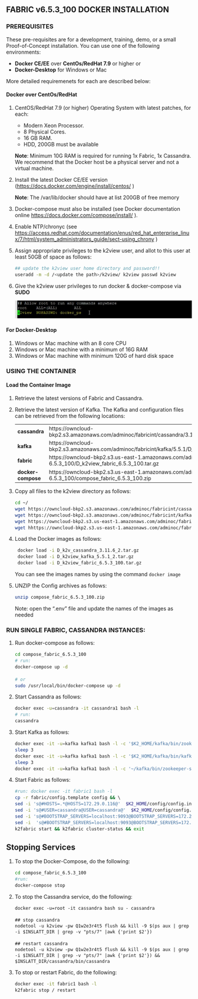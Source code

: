 ## FABRIC v6.5.3_100 DOCKER INSTALLATION 

### PREREQUISITES 

These pre-requisites are for a development, training, demo, or a small Proof-of-Concept installation. You can use one of the following environments:  

- **Docker CE/EE** over **CentOs/RedHat 7.9** or higher 
   or 
- **Docker-Desktop** for Windows or Mac 

More detailed requiremenets for each are described below: 

#### Docker over CentOs/RedHat

1. CentOS/RedHat 7.9 (or higher) Operating System with latest patches, for each: 

   - Modern Xeon Processor. 
   - 8 Physical Cores. 
   - 16 GB RAM. 
   - HDD, 200GB must be available 

    **Note**: Minimum 10G RAM is required for running 1x Fabric, 1x Cassandra. We recommend that the Docker host be a physical server and not a virtual machine.  

2.	Install the latest Docker CE/EE version (https://docs.docker.com/engine/install/centos/ ) 

    **Note**: The /var/lib/docker should have at list 200GB of free memory
   
3.	Docker-compose must also be installed (see Docker documentation online https://docs.docker.com/compose/install/ ).  

4.	Enable NTP/chronyc (see https://access.redhat.com/documentation/enus/red_hat_enterprise_linux/7/html/system_administrators_guide/sect-using_chrony ) 

5.	Assign appropriate privileges to the k2view user, and allot to this user at least 50GB of space as follows: 

      ~~~bash
      ## update the k2view user home directory and password!! 
      useradd -m -d /<update the path>/k2view/ k2view passwd k2view 
      ~~~
6. Give the k2view user privileges to run docker & docker-compose via **SUDO** 

   <img src="../images/sudo_config.jpg" style="zoom:%;" />



####  For Docker-Desktop 

1. Windows or Mac machine with an 8 core CPU 
2. Windows or Mac machine with a minimum of 16G RAM 
3. Windows or Mac machine with minimum 120G of hard disk space  



### USING THE CONTAINER

#### Load the Container Image 

1. Retrieve the latest versions of Fabric and Cassandra. 
2. Retrieve the latest version of Kafka. The Kafka and configuration files can be retrieved from the following locations:  

   <table style="border-collapse: collapse; width: 100%;">
   <tbody>
   <tr>
   <td style="width: 50%; height: 18px;"><strong>cassandra </strong></td>
   <td style="width: 50%; height: 18px;">https://owncloud-bkp2.s3.amazonaws.com/adminoc/fabricint/cassandra/3.11.6/openjdk/D_k2v_cassandra_3.11.6_2.tar.gz 
   </td>
   </tr>
   <tr>
   <td style="width: 50%; height: 18px;"><strong>kafka </strong></td>
   <td style="width: 50%; height: 18px;">https://owncloud-bkp2.s3.amazonaws.com/adminoc/fabricint/kafka/5.5.1/D_k2view_kafka_5.5.1_2.tar.gz</td>
   </tr>
   <tr>
   <td style="width: 50%; height: 18px;"><strong>fabric </strong></td>
   <td style="width: 50%; height: 18px;">https://owncloud-bkp2.s3.us-east-1.amazonaws.com/adminoc/fabricint/fabric_6.5/6.5.3/Server/fabric-6.5.3_100/D_k2view_fabric_6.5.3_100.tar.gz</td>
   </tr>
   <tr>
   <td style="width: 50%; height: 18px;"><strong>docker-compose </strong></td>
   <td style="width: 50%; height: 18px;">https://owncloud-bkp2.s3.us-east-1.amazonaws.com/adminoc/fabricint/fabric_6.5/6.5.3/Server/fabric-6.5.3_100/compose_fabric_6.5.3_100.zip</td>
   </tr>
   </tbody>
   </table>
   
3. Copy all files to the k2view directory as follows: 

   ~~~bash
   cd ~/ 
   wget https://owncloud-bkp2.s3.amazonaws.com/adminoc/fabricint/cassandra/3.11.6/openjdk/D_k2v_cassandra_3.11.6_2.tar.gz  
   wget https://owncloud-bkp2.s3.amazonaws.com/adminoc/fabricint/kafka/5.5.1/D_k2view_kafka_5.5.1_2.tar.gz  
   wget https://owncloud-bkp2.s3.us-east-1.amazonaws.com/adminoc/fabricint/fabric_6.5/6.5.3/Server/fabric-6.5.3_100/D_k2view_fabric_6.5.3.100.tar.gz
   wget hhttps://owncloud-bkp2.s3.us-east-1.amazonaws.com/adminoc/fabricint/fabric_6.5/6.5.3/Server/fabric-6.5.3_100/compose_fabric_6.5.3_100.zip
   ~~~

   

4. Load the Docker images as follows:
   ~~~bash
    docker load -i D_k2v_cassandra_3.11.6_2.tar.gz 
    docker load -i D_k2view_kafka_5.5.1_2.tar.gz 
    docker load -i D_k2view_fabric_6.5.3_100.tar.gz 
   ~~~
   
   You can see the images names by using the command `docker image`  
   
5. UNZIP the Config archives as follows: 

   ```bash
   unzip compose_fabric_6.5.3_100.zip 
   ```
   Note: open the “.env” file and update the names of the images as needed 


### RUN SINGLE FABRIC, CASSANDRA INSTANCES:

1. Run docker-compose as follows:

   ~~~bash
   cd compose_fabric_6.5.3_100
   # run:  
   docker-compose up -d 
   
   # or  
   sudo /usr/local/bin/docker-compose up -d  
   ~~~

2.	Start Cassandra as follows: 

      ~~~bash
      docker exec -u=cassandra -it cassandra1 bash -l
      # run:
      cassandra
      ~~~

3.	Start Kafka as follows:  
      ~~~bash
      docker exec -it -u=kafka kafka1 bash -l -c '$K2_HOME/kafka/bin/zookeeper-server-start -daemon $K2_HOME/kafka/zookeeper.properties' 
      sleep 3 
      docker exec -it -u=kafka kafka1 bash -l -c '$K2_HOME/kafka/bin/kafka-server-start -daemon $K2_HOME/kafka/server.properties' 
      sleep 3 
      docker exec -it -u=kafka kafka1 bash -l -c '~/kafka/bin/zookeeper-shell localhost:2181 <<< "ls /brokers/ids"'
      ~~~

4.	Start Fabric as follows:  
      ~~~bash
      #run: docker exec -it fabric1 bash -l 
      cp -r fabric/config.template config && \ 
      sed -i 's@#HOSTS=.*@HOSTS=172.29.0.116@'  $K2_HOME/config/config.ini &&    \ 
      sed -i 's@#USER=cassandra@USER=cassandra@'  $K2_HOME/config/config.ini   && \ 
      sed -i 's@#BOOTSTRAP_SERVERS=localhost:9093@BOOTSTRAP_SERVERS=172.29.0.115:9093@'  $K2_HOME/config/config.ini && \ 
      sed -i  's@#BOOTSTRAP_SERVERS=localhost:9093@BOOTSTRAP_SERVERS=172.29.0.115:9093@'  $K2_HOME/config/iifConfig.ini && \ 
      k2fabric start && k2fabric cluster-status && exit
      ~~~


## Stopping Services

1.	To stop the Docker-Compose, do the following:  

      ~~~bash
      cd compose_fabric_6.5.3_100 
      #run: 
      docker-compose stop
      ~~~
 
2.	To stop the Cassandra service, do the following:  
 
      ~~~bah
      docker exec -u=root -it cassandra bash su - cassandra 

      ## stop cassandra  
      nodetool -u k2view -pw Q1w2e3r4t5 flush && kill -9 $(ps aux | grep -i $INSLATT_DIR | grep -v "pts/7" |awk {'print $2'})  
      
      ## restart cassandra  
      nodetool -u k2view -pw Q1w2e3r4t5 flush && kill -9 $(ps aux | grep -i $INSLATT_DIR | grep -v "pts/7" |awk {'print $2'}) && $INSLATT_DIR/cassandra/bin/cassandra 

      ~~~
 
 
3.	To stop or restart Fabric, do the following:  
 
      ~~~bash
      docker exec -it fabric1 bash -l  
      k2fabric stop / restart  
      ~~~
 
 
